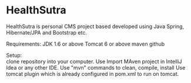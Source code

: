 # HealthSutra

HealthSutra is personal CMS project based developed using Java Spring, Hibernate/JPA and Bootstrap etc.

Requirements:
  JDK 1.6 or above
  Tomcat 6 or above
  maven
  github

Setup:  
  clone repository into your computer.
  Use Import MAven project in IntelliJ Idea or any other IDE.
  Use "mvn" commands to clean, compile, install 
  Use tomcat plugin which is already configured in pom.xml to run on tomcat.

